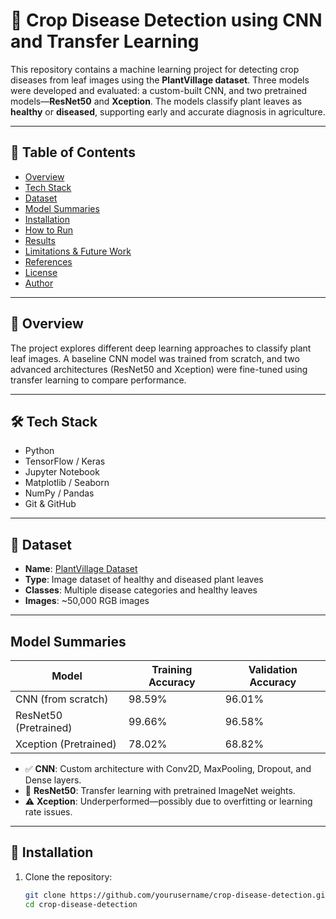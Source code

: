 # 🌿 Crop Disease Detection using CNN and Transfer Learning

This repository contains a machine learning project for detecting crop diseases from leaf images using the **PlantVillage dataset**. Three models were developed and evaluated: a custom-built CNN, and two pretrained models—**ResNet50** and **Xception**. The models classify plant leaves as **healthy** or **diseased**, supporting early and accurate diagnosis in agriculture.

---

## 📂 Table of Contents

- [Overview](#overview)
- [Tech Stack](#tech-stack)
- [Dataset](#dataset)
- [Model Summaries](#model-summaries)
- [Installation](#installation)
- [How to Run](#how-to-run)
- [Results](#results)
- [Limitations & Future Work](#limitations--future-work)
- [References](#references)
- [License](#license)
- [Author](#author)

---

## 📜 Overview

The project explores different deep learning approaches to classify plant leaf images. A baseline CNN model was trained from scratch, and two advanced architectures (ResNet50 and Xception) were fine-tuned using transfer learning to compare performance.

---

## 🛠 Tech Stack

- Python
- TensorFlow / Keras
- Jupyter Notebook
- Matplotlib / Seaborn
- NumPy / Pandas
- Git & GitHub

---

## 🌱 Dataset

- **Name**: [PlantVillage Dataset](https://www.kaggle.com/datasets/emmarex/plantdisease)
- **Type**: Image dataset of healthy and diseased plant leaves
- **Classes**: Multiple disease categories and healthy leaves
- **Images**: ~50,000 RGB images

---

## Model Summaries

| Model               | Training Accuracy | Validation Accuracy |
|---------------------|-------------------|----------------------|
| CNN (from scratch)  | 98.59%            | 96.01%               |
| ResNet50 (Pretrained) | 99.66%            | 96.58%               |
| Xception (Pretrained) | 78.02%            | 68.82%               |

- ✅ **CNN**: Custom architecture with Conv2D, MaxPooling, Dropout, and Dense layers.
- 🔁 **ResNet50**: Transfer learning with pretrained ImageNet weights.
- ⚠️ **Xception**: Underperformed—possibly due to overfitting or learning rate issues.

---

## 💾 Installation

1. Clone the repository:
   ```bash
   git clone https://github.com/yourusername/crop-disease-detection.git
   cd crop-disease-detection
